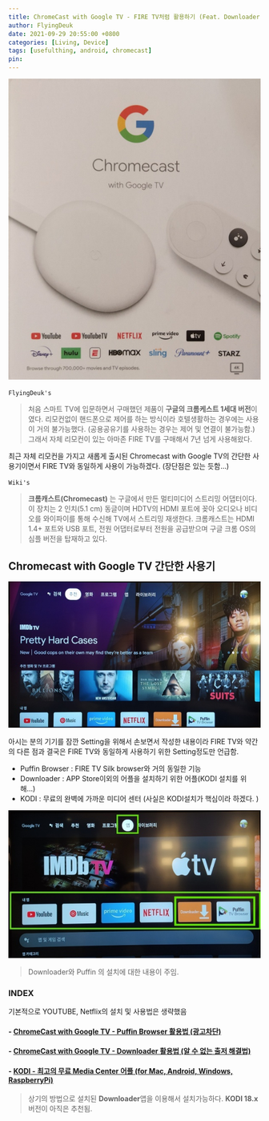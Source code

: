```yaml
---
title: ChromeCast with Google TV - FIRE TV처럼 활용하기 (Feat. Downloader, KODI, Puffin Browser)
author: FlyingDeuk
date: 2021-09-29 20:55:00 +0800
categories: [Living, Device]
tags: [usefulthing, android, chromecast]
pin:
---
```


![chrome](/img/living/chromecast/chromecast0.jpg)


`FlyingDeuk's`
> 처음 스마트 TV에 입문하면서 구매했던 제품이 **구글의 크롬케스트 1세대 버전**이였다. 리모컨없이 핸드폰으로 제어를 하는 방식이라 호텔생활하는 경우에는 사용이 거의 불가능했다. (공용공유기를 사용하는 경우는 제어 및 연결이 불가능함.)<br>
그래서 자체 리모컨이 있는 아마존 FIRE TV를 구매해서 7년 넘게 사용해왔다. <br>

최근 자체 리모컨을 가지고 새롭게 출시된 Chromecast with Google TV의 간단한 사용기이면서 FIRE TV와 동일하게 사용이 가능하겠다. (장단점은 있는 듯함...)

`Wiki's`
> **크롬캐스트(Chromecast)** 는 구글에서 만든 멀티미디어 스트리밍 어댑터이다. 이 장치는 2 인치(5.1 cm) 동글이며 HDTV의 HDMI 포트에 꽂아 오디오나 비디오를 와이파이를 통해 수신해 TV에서 스트리밍 재생한다. 크롬캐스트는 HDMI 1.4+ 포트와 USB 포트, 전원 어댑터로부터 전원을 공급받으며 구글 크롬 OS의 심플 버전을 탑재하고 있다.

## Chromecast with Google TV 간단한 사용기

![chrome](/img/living/chromecast/chromecast1.jpg)

아시는 분의 기기를 잠깐 Setting을 위해서 손보면서 작성한 내용이라 FIRE TV와 약간의 다른 점과 결국은 FIRE TV와 동일하게 사용하기 위한 Setting정도만 언급함.
- Puffin Browser : FIRE TV Silk browser와 거의 동일한 기능
- Downloader : APP Store이외의 어플을 설치하기 위한 어플(KODI 설치를 위해...)
- KODI : 무료의 완벽에 가까운 미디어 센터 (사실은 KODI설치가 핵심이라 하겠다. )

![chrome](/img/living/chromecast/chromecast2.jpg)
>Downloader와 Puffin 의 설치에 대한 내용이 주임.

### INDEX
기본적으로 YOUTUBE, Netflix의 설치 및 사용법은 생략했음

#### - [ChromeCast with Google TV - Puffin Browser 활용법 (광고차단)](/posts/ChromeCast-puffin/)


#### - [ChromeCast with Google TV - Downloader 활용법 (알 수 없는 출저 해결법)](/posts/ChromeCast-downloader/)

#### - [KODI - 최고의 무료 Media Center 어플 (for Mac, Android, Windows, RaspberryPi)](/posts/KODI/)
>상기의 방법으로 설치된 **Downloader**앱을 이용해서 설치가능하다.
**KODI 18.x** 버전이 아직은 추천됨.
